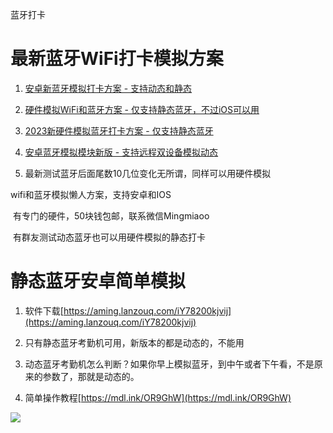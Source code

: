 蓝牙打卡

# 最新蓝牙WiFi打卡模拟方案

1. [安卓新蓝牙模拟打卡方案 - 支持动态和静态](https://mp.weixin.qq.com/s?__biz=Mzg4NTgwNjkyOA==&mid=2247484386&idx=1&sn=5135d468c50d1dcd5faf55fb2a70b217&chksm=cfa201ddf8d588cb196b3c192f168cdb0590ee3d7bf949d18807bc728fbd785cd46c1ca9cedb#rd)

2. [硬件模拟WiFi和蓝牙方案 - 仅支持静态蓝牙，不过iOS可以用](https://mp.weixin.qq.com/s?__biz=Mzg4NTgwNjkyOA==&mid=2247484393&idx=1&sn=d1729f96d15e0bfe36fc6fe1e20a61d5&chksm=cfa201d6f8d588c01927fa7726f06727ad3da8ba93d6b95dc2d309b5d981fa11b04aa518f5ea#rd)

3. [2023新硬件模拟蓝牙打卡方案 - 仅支持静态蓝牙](https://aming.lanzouf.com/iBF8U0q02pmb)

4. [安卓蓝牙模拟模块新版 - 支持远程双设备模拟动态](https://github.com/dreamncn/bluetooth)
5. 最新测试蓝牙后面尾数10几位变化无所谓，同样可以用硬件模拟

wifi和蓝牙模拟懒人方案，支持安卓和IOS

​	有专门的硬件，50块钱包邮，联系微信Mingmiaoo

​	有群友测试动态蓝牙也可以用硬件模拟的静态打卡

# 静态蓝牙安卓简单模拟

1. 软件下载[https://aming.lanzouq.com/iY78200kjvij](https://aming.lanzouq.com/iY78200kjvij)

2. 只有静态蓝牙考勤机可用，新版本的都是动态的，不能用

3. 动态蓝牙考勤机怎么判断？如果你早上模拟蓝牙，到中午或者下午看，不是原来的参数了，那就是动态的。

4. 简单操作教程[https://mdl.ink/OR9GhW](https://mdl.ink/OR9GhW)

![](https://docimg9.docs.qq.com/image/kzWFDoXvjFEpW4HTeVR5Cg.jpeg?w=1133&h=5369)



